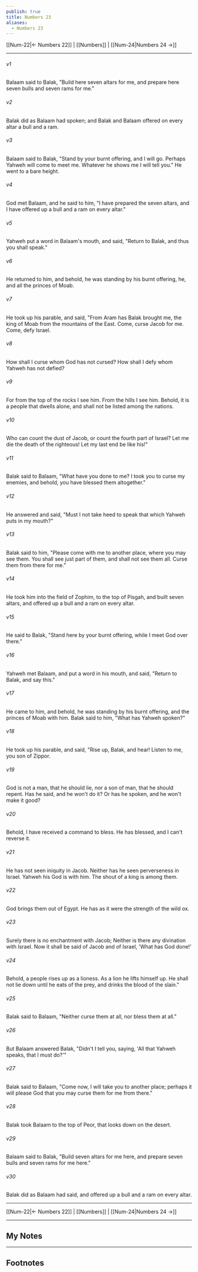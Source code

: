 ```yaml
---
publish: true
title: Numbers 23
aliases:
  - Numbers 23
---
```


[[Num-22|← Numbers 22]] | [[Numbers]] | [[Num-24|Numbers 24 →]]
***



###### v1 
Balaam said to Balak, "Build here seven altars for me, and prepare here seven bulls and seven rams for me." 

###### v2 
Balak did as Balaam had spoken; and Balak and Balaam offered on every altar a bull and a ram. 

###### v3 
Balaam said to Balak, "Stand by your burnt offering, and I will go. Perhaps Yahweh will come to meet me. Whatever he shows me I will tell you." He went to a bare height. 

###### v4 
God met Balaam, and he said to him, "I have prepared the seven altars, and I have offered up a bull and a ram on every altar." 

###### v5 
Yahweh put a word in Balaam's mouth, and said, "Return to Balak, and thus you shall speak." 

###### v6 
He returned to him, and behold, he was standing by his burnt offering, he, and all the princes of Moab. 

###### v7 
He took up his parable, and said, "From Aram has Balak brought me, the king of Moab from the mountains of the East. Come, curse Jacob for me. Come, defy Israel. 

###### v8 
How shall I curse whom God has not cursed? How shall I defy whom Yahweh has not defied? 

###### v9 
For from the top of the rocks I see him. From the hills I see him. Behold, it is a people that dwells alone, and shall not be listed among the nations. 

###### v10 
Who can count the dust of Jacob, or count the fourth part of Israel? Let me die the death of the righteous! Let my last end be like his!" 

###### v11 
Balak said to Balaam, "What have you done to me? I took you to curse my enemies, and behold, you have blessed them altogether." 

###### v12 
He answered and said, "Must I not take heed to speak that which Yahweh puts in my mouth?" 

###### v13 
Balak said to him, "Please come with me to another place, where you may see them. You shall see just part of them, and shall not see them all. Curse them from there for me." 

###### v14 
He took him into the field of Zophim, to the top of Pisgah, and built seven altars, and offered up a bull and a ram on every altar. 

###### v15 
He said to Balak, "Stand here by your burnt offering, while I meet God over there." 

###### v16 
Yahweh met Balaam, and put a word in his mouth, and said, "Return to Balak, and say this." 

###### v17 
He came to him, and behold, he was standing by his burnt offering, and the princes of Moab with him. Balak said to him, "What has Yahweh spoken?" 

###### v18 
He took up his parable, and said, "Rise up, Balak, and hear! Listen to me, you son of Zippor. 

###### v19 
God is not a man, that he should lie, nor a son of man, that he should repent. Has he said, and he won't do it? Or has he spoken, and he won't make it good? 

###### v20 
Behold, I have received a command to bless. He has blessed, and I can't reverse it. 

###### v21 
He has not seen iniquity in Jacob. Neither has he seen perverseness in Israel. Yahweh his God is with him. The shout of a king is among them. 

###### v22 
God brings them out of Egypt. He has as it were the strength of the wild ox. 

###### v23 
Surely there is no enchantment with Jacob; Neither is there any divination with Israel. Now it shall be said of Jacob and of Israel, 'What has God done!' 

###### v24 
Behold, a people rises up as a lioness. As a lion he lifts himself up. He shall not lie down until he eats of the prey, and drinks the blood of the slain." 

###### v25 
Balak said to Balaam, "Neither curse them at all, nor bless them at all." 

###### v26 
But Balaam answered Balak, "Didn't I tell you, saying, 'All that Yahweh speaks, that I must do?'" 

###### v27 
Balak said to Balaam, "Come now, I will take you to another place; perhaps it will please God that you may curse them for me from there." 

###### v28 
Balak took Balaam to the top of Peor, that looks down on the desert. 

###### v29 
Balaam said to Balak, "Build seven altars for me here, and prepare seven bulls and seven rams for me here." 

###### v30 
Balak did as Balaam had said, and offered up a bull and a ram on every altar.

***
[[Num-22|← Numbers 22]] | [[Numbers]] | [[Num-24|Numbers 24 →]]

---
## My Notes

---
## Footnotes